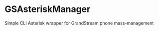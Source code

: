 GSAsteriskManager
=================

Simple CLI Asterisk wrapper for GrandStream phone mass-management
